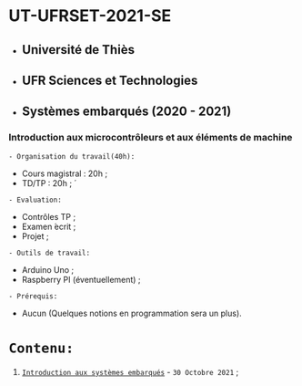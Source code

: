 # UT-UFRSET-2021-SE
 * ##  Université de Thiès 
 * ##  UFR Sciences et Technologies 
 * ##  Systèmes embarqués (2020 - 2021) 
###  Introduction aux microcontrôleurs et aux éléments de machine 

``` - Organisation du travail(40h): ```
 * Cours magistral : 20h ;
 * TD/TP : 20h ; ́
 
``` - Evaluation: ```
 * Contrôles TP ;
 * Examen  ́ecrit ;
 * Projet ;
 
``` - Outils de travail: ```
 * Arduino Uno ;
 * Raspberry PI (éventuellement) ;
 
``` - Prérequis: ```
 * Aucun (Quelques notions en programmation sera un plus).
 
 # ``` Contenu: ```
 1. [`Introduction aux systèmes embarqués`](https://github.com/pape-barro/UT-UFRSET-2021-SE/blob/main/Introduction_aux_systemes_embarques.pdf) - ``` 30 Octobre 2021 ``` ;
